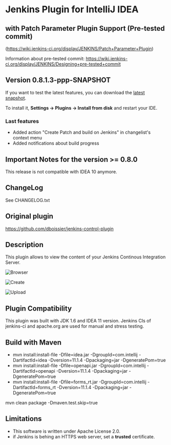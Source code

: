 # Jenkins Plugin for IntelliJ IDEA
## with Patch Parameter Plugin Support (Pre-tested commit)
(https://wiki.jenkins-ci.org/display/JENKINS/Patch+Parameter+Plugin)

Information about pre-tested commit: https://wiki.jenkins-ci.org/display/JENKINS/Designing+pre-tested+commit

## Version 0.8.1.3-ppp-SNAPSHOT

If you want to test the latest features, you can download the [latest snapshot](https://github.com/nyver/jenkins-control-plugin/blob/master/snapshot/jenkins-control-plugin-latest-distribution.zip?raw=true).

To install it, **Settings -> Plugins -> Install from disk** and restart your IDE.

### Last features
* Added action "Create Patch and build on Jenkins" in changelist's context menu
* Added notifications about build progress

## Important Notes for the version >= 0.8.0
This release is not compatible with IDEA 10 anymore.

## ChangeLog
See CHANGELOG.txt

## Original plugin
https://github.com/dboissier/jenkins-control-plugin

## Description
This plugin allows to view the content of your Jenkins Continous Integration Server.

![Browser](https://github.com/dboissier/jenkins-control-plugin/blob/master/doc/images/Browser.png?raw=true)

![Create](https://github.com/nyver/jenkins-control-plugin/blob/master/doc/howto/2_setup_ide/05.png?raw=true)

![Upload](https://github.com/nyver/jenkins-control-plugin/blob/master/doc/howto/2_setup_ide/04.png?raw=true)

## Plugin Compatibility
This plugin was built with JDK 1.6 and IDEA 11 version. Jenkins CIs of jenkins-ci and apache.org are used for manual and stress testing.

## Build with Maven

* mvn install:install-file -Dfile=idea.jar -DgroupId=com.intellij -DartifactId=idea -Dversion=11.1.4 -Dpackaging=jar -DgeneratePom=true
* mvn install:install-file -Dfile=openapi.jar -DgroupId=com.intellij -DartifactId=openapi -Dversion=11.1.4 -Dpackaging=jar -DgeneratePom=true
* mvn install:install-file -Dfile=forms_rt.jar -DgroupId=com.intellij -DartifactId=forms_rt -Dversion=11.1.4 -Dpackaging=jar -DgeneratePom=true

mvn clean package -Dmaven.test.skip=true

## Limitations
* This software is written under Apache License 2.0.
* if Jenkins is behing an HTTPS web server, set a **trusted** certificate.
